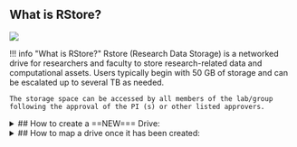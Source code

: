 ## What is RStore?

![](images/researchstorage.png)

!!! info "What is RStore?"
    Rstore (Research Data Storage) is a networked drive for researchers and faculty to store research-related data and computational assets. Users typically begin with 50 GB of storage and can be escalated up to several TB as needed.  

    The storage space can be accessed by all members of the lab/group following the approval of the PI (s) or other listed approvers. 



<details>

<summary>## How to create a ==NEW=== Drive:</summary>

## To request a ==NEW== storage: 

1. Click on this ==[form](https://tufts.qualtrics.com/jfe/form/SV_5bUmpFT0IXeyEfj)==
2. Fill out required fields and select "Research Storage Request Related to Cluster, Rstore or Galaxy" and proceed
3. Select "Rstore Drive" and "New Storage or Increment" and click ==→== 
4. Complete the required fields on the next page based on the purpose of the new drive.
   - Please note that listed approvers and access can be changed later if needed 
5. Review information and clikc ==→==! Your ticket has been submitted, a follow-up can be expected within two business days.



</details>

<details>

<summary>## How to map a drive once it has been created:</summary>

## To map the drive(s) on a Windows computer:

1. Open Computer by clicking the Start button, and then clicking Computer
2. Click the Tools menu, and then click Map Network Drive
3. In the Drive list, click a drive letter (R)
4. In the Folder box, type the path of the drive
5. Click Finish
6. If your computer is not owned by Tufts, your credentials should be:
    - Username: tufts\Tufts_Username
    - Password: Tufts_Password


## To map the drive(s) on a Mac:

1. Click on Finder then press Command+K
2. Enter the path to the network drive you want to map
3. Click Connect

</details>
